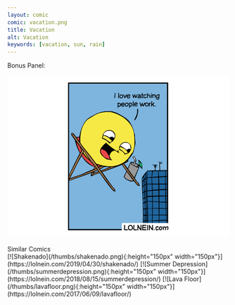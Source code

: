 ```yaml
---
layout: comic
comic: vacation.png
title: Vacation
alt: Vacation
keywords: [vacation, sun, rain]
---
```


Bonus Panel:

![Vacation Bonus Panel](/images/vacation_bonus.png)

<div class="title">Similar Comics</div>
[![Shakenado](/thumbs/shakenado.png){:height="150px" width="150px"}](https://lolnein.com/2019/04/30/shakenado/)
[![Summer Depression](/thumbs/summerdepression.png){:height="150px" width="150px"}](https://lolnein.com/2018/08/15/summerdepression/)
[![Lava Floor](/thumbs/lavafloor.png){:height="150px" width="150px"}](https://lolnein.com/2017/06/09/lavafloor/)
